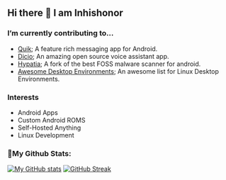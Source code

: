 ## Hi there 👋 I am Inhishonor
### I’m currently contributing to...
* [Quik](https://github.com/octoshrimpy/quik); A feature rich messaging app for Android.
* [Dicio](https://github.com/Stypox/dicio-android); An amazing open source voice assistant app.
* [Hypatia](https://github.com/MaintainTeam/Hypatia); A fork of the best FOSS malware scanner for android.
* [Awesome Desktop Environments](https://github.com/Inhishonor/awesome-desktop-environments); An awesome list for Linux Desktop Environments.
### Interests
* Android Apps
* Custom Android ROMS
* Self-Hosted Anything
* Linux Development

### 🏅My Github Stats:
[![My GitHub stats](https://github-readme-stats.vercel.app/api?username=Inhishonor)](https://github.com/Inhishonor/github-readme-stats) [![GitHub Streak](https://streak-stats.demolab.com/?user=Inhishonor)](https://git.io/streak-stats)

